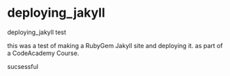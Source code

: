 # deploying_jakyll
deploying_jakyll test


this was a test of making a RubyGem Jakyll site and deploying it. as part of a CodeAcademy Course.


sucsessful
